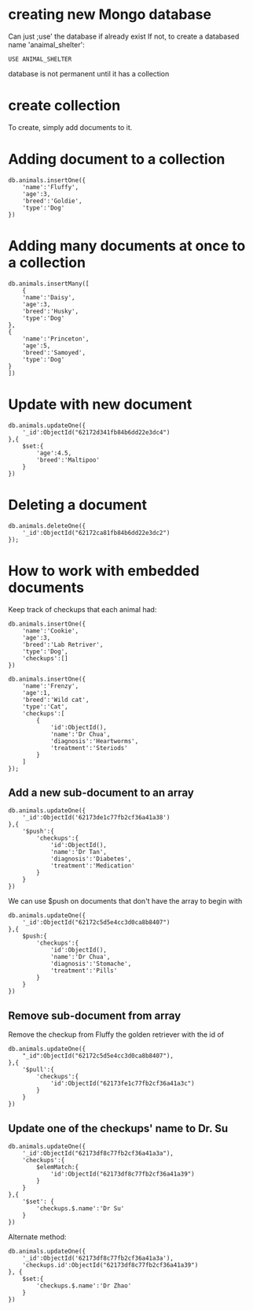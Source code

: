 # creating new Mongo database
Can just ;use' the database if already exist
If not, to create a databased name 'anaimal_shelter':

```
USE ANIMAL_SHELTER
```
database is not permanent until it has a collection

# create collection
To create, simply add documents to it.

# Adding document to a collection
```
db.animals.insertOne({
    'name':'Fluffy',
    'age':3,
    'breed':'Goldie',
    'type':'Dog'
})
```
# Adding many documents at once to a collection
```
db.animals.insertMany([
    {
    'name':'Daisy',
    'age':3,
    'breed':'Husky',
    'type':'Dog'
},
{
    'name':'Princeton',
    'age':5,
    'breed':'Samoyed',
    'type':'Dog'
}
])
```
# Update with new document
```
db.animals.updateOne({
    '_id':ObjectId("62172d341fb84b6dd22e3dc4")
},{
    $set:{
        'age':4.5,
        'breed':'Maltipoo'
    }
})
```
# Deleting a document
```
db.animals.deleteOne({
    '_id':ObjectId("62172ca81fb84b6dd22e3dc2")
});
```
# How to work with embedded documents
Keep track of checkups that each animal had:
```
db.animals.insertOne({
    'name':'Cookie',
    'age':3,
    'breed':'Lab Retriver',
    'type':'Dog',
    'checkups':[]
})

db.animals.insertOne({
    'name':'Frenzy',
    'age':1,
    'breed':'Wild cat',
    'type':'Cat',
    'checkups':[
        {
            'id':ObjectId(),
            'name':'Dr Chua',
            'diagnosis':'Heartworms',
            'treatment':'Steriods'
        }
    ]
});
```

## Add a new sub-document to an array
```
db.animals.updateOne({
    '_id':ObjectId('62173de1c77fb2cf36a41a38')
},{
    '$push':{
        'checkups':{
            'id':ObjectId(),
            'name':'Dr Tan',
            'diagnosis':'Diabetes',
            'treatment':'Medication'
        }
    }
})
```

We can use $push on documents that don't have the array to begin with

```
db.animals.updateOne({
    '_id':ObjectId("62172c5d5e4cc3d0ca8b8407")
},{
    $push:{
        'checkups':{
            'id':ObjectId(),
            'name':'Dr Chua',
            'diagnosis':'Stomache',
            'treatment':'Pills'
        }
    }
})
```
## Remove sub-document from array
Remove the checkup from Fluffy the golden retriever with the id of 

```
db.animals.updateOne({
    "_id":ObjectId("62172c5d5e4cc3d0ca8b8407"),
},{
    '$pull':{
        'checkups':{
            'id':ObjectId("62173fe1c77fb2cf36a41a3c")
        }
    }
})
```

## Update one of the checkups' name to Dr. Su 
```
db.animals.updateOne({
    '_id':ObjectId("62173df8c77fb2cf36a41a3a"),
    'checkups':{
        $elemMatch:{
            'id':ObjectId("62173df8c77fb2cf36a41a39")
        }
    }
},{
    '$set': {
        'checkups.$.name':'Dr Su'
    }
})
```
Alternate method:

```
db.animals.updateOne({
    '_id':ObjectId('62173df8c77fb2cf36a41a3a'),
    'checkups.id':ObjectId("62173df8c77fb2cf36a41a39")
}, {
    $set:{
        'checkups.$.name':'Dr Zhao'
    }
})
```